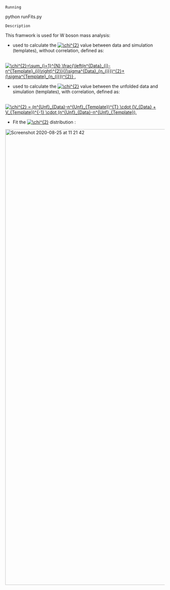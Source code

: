 ```
Running
```
python runFits.py



```
Description
```
This framwork is used for W boson mass analysis:

- used to calculate the <a href="https://www.codecogs.com/eqnedit.php?latex=\chi^{2}" target="_blank"><img src="https://latex.codecogs.com/svg.latex?\chi^{2}" title="\chi^{2}" /></a> value between data and simulation (templates), without correlation, defined as: <br />


              <a href="https://www.codecogs.com/eqnedit.php?latex=\chi^{2}=\sum_{i=1}^{N}&space;\frac{\left(n^{Data}_{i}-n^{Template}_{i}\right)^{2}}{(\sigma^{Data}_{n_{i}})^{2}&plus;(\sigma^{Template}_{n_{i}})^{2}}&space;," target="_blank"><img src="https://latex.codecogs.com/svg.latex?\chi^{2}=\sum_{i=1}^{N}&space;\frac{\left(n^{Data}_{i}-n^{Template}_{i}\right)^{2}}{(\sigma^{Data}_{n_{i}})^{2}&plus;(\sigma^{Template}_{n_{i}})^{2}}&space;," title="\chi^{2}=\sum_{i=1}^{N} \frac{\left(n^{Data}_{i}-n^{Template}_{i}\right)^{2}}{(\sigma^{Data}_{n_{i}})^{2}+(\sigma^{Template}_{n_{i}})^{2}} ," /></a>



- used to calculate the <a href="https://www.codecogs.com/eqnedit.php?latex=\chi^{2}" target="_blank"><img src="https://latex.codecogs.com/svg.latex?\chi^{2}" title="\chi^{2}" /></a> value between the unfolded data and simulation (templates), with correlation, defined as: <br />


              <a href="https://www.codecogs.com/eqnedit.php?latex=\chi^{2}&space;=&space;(n^{Unf}_{Data}-n^{Unf}_{Template})^{T}&space;\cdot&space;(V_{Data}&space;&plus;&space;V_{Template})^{-1}&space;\cdot&space;(n^{Unf}_{Data}-n^{Unf}_{Template})," target="_blank"><img src="https://latex.codecogs.com/svg.latex?\chi^{2}&space;=&space;(n^{Unf}_{Data}-n^{Unf}_{Template})^{T}&space;\cdot&space;(V_{Data}&space;&plus;&space;V_{Template})^{-1}&space;\cdot&space;(n^{Unf}_{Data}-n^{Unf}_{Template})," title="\chi^{2} = (n^{Unf}_{Data}-n^{Unf}_{Template})^{T} \cdot (V_{Data} + V_{Template})^{-1} \cdot (n^{Unf}_{Data}-n^{Unf}_{Template})," /></a>

- Fit the <a href="https://www.codecogs.com/eqnedit.php?latex=\chi^{2}" target="_blank"><img src="https://latex.codecogs.com/svg.latex?\chi^{2}" title="\chi^{2}" /></a>  distribution : <br />

<img width="1440" alt="Screenshot 2020-08-25 at 11 21 42" src="https://user-images.githubusercontent.com/53044514/91157092-3035cf00-e6c5-11ea-855f-fc462f393be7.png">
